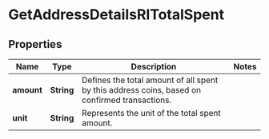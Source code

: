 

# GetAddressDetailsRITotalSpent


## Properties

Name | Type | Description | Notes
------------ | ------------- | ------------- | -------------
**amount** | **String** | Defines the total amount of all spent by this address coins, based on confirmed transactions. | 
**unit** | **String** | Represents the unit of the total spent amount. | 



